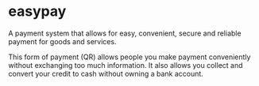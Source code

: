 # easypay
A payment system that allows for easy, convenient, secure and reliable payment for goods and services. 

This form of payment (QR) allows people you make payment conveniently without exchanging too much information. It also allows you collect and convert your credit to cash without owning a bank account.
